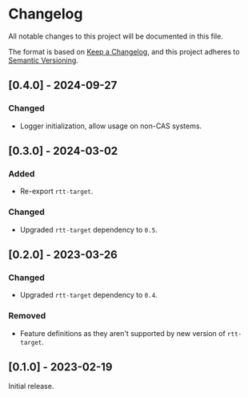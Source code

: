 # Changelog

All notable changes to this project will be documented in this file.

The format is based on [Keep a Changelog](https://keepachangelog.com/en/1.0.0/),
and this project adheres to [Semantic Versioning](https://semver.org/spec/v2.0.0.html).

## [0.4.0] - 2024-09-27

### Changed

- Logger initialization, allow usage on non-CAS systems.

## [0.3.0] - 2024-03-02

### Added

- Re-export `rtt-target`.

### Changed

- Upgraded `rtt-target` dependency to `0.5`.

## [0.2.0] - 2023-03-26

### Changed

- Upgraded `rtt-target` dependency to `0.4`.

### Removed

- Feature definitions as they aren't supported by new version of `rtt-target`.

## [0.1.0] - 2023-02-19

Initial release.
